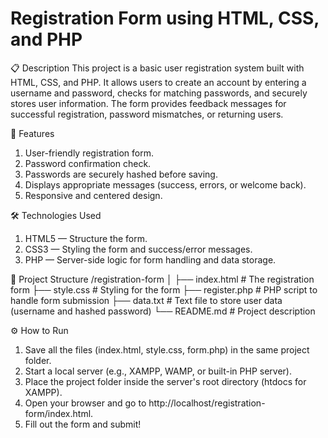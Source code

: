 # Registration Form using HTML, CSS, and PHP

📋 Description
This project is a basic user registration system built with HTML, CSS, and PHP.
It allows users to create an account by entering a username and password, checks for matching passwords, and securely stores user information.
The form provides feedback messages for successful registration, password mismatches, or returning users.

🚀 Features
1. User-friendly registration form.
2. Password confirmation check.
3. Passwords are securely hashed before saving.
4. Displays appropriate messages (success, errors, or welcome back).
5. Responsive and centered design.

🛠 Technologies Used
1. HTML5 — Structure the form.
2. CSS3 — Styling the form and success/error messages.
3. PHP — Server-side logic for form handling and data storage.

📂 Project Structure
  /registration-form
│
├── index.html      # The registration form
├── style.css       # Styling for the form
├── register.php    # PHP script to handle form submission
├── data.txt        # Text file to store user data (username and hashed password)
└── README.md       # Project description

⚙️ How to Run
1. Save all the files (index.html, style.css, form.php) in the same project folder.
2. Start a local server (e.g., XAMPP, WAMP, or built-in PHP server).
3. Place the project folder inside the server's root directory (htdocs for XAMPP).
4. Open your browser and go to http://localhost/registration-form/index.html.
5. Fill out the form and submit!
